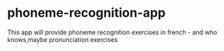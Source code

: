 # phoneme-recognition-app
This app will provide phoneme recognition exercises in french - and who knows,maybe pronunciation exercises
